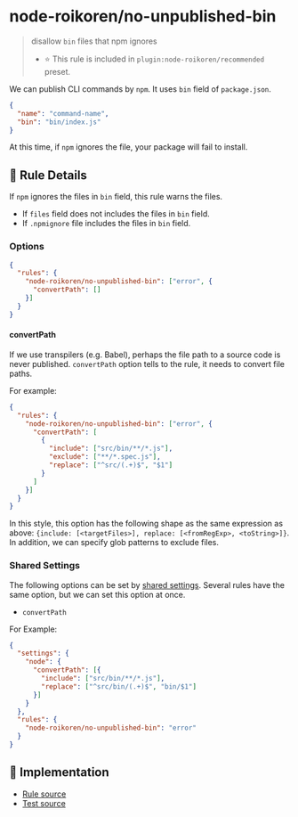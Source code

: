 # node-roikoren/no-unpublished-bin
> disallow `bin` files that npm ignores
> - ⭐️ This rule is included in `plugin:node-roikoren/recommended` preset.

We can publish CLI commands by `npm`. It uses `bin` field of `package.json`.

```json
{
  "name": "command-name",
  "bin": "bin/index.js"
}
```

At this time, if `npm` ignores the file, your package will fail to install.

## 📖 Rule Details

If `npm` ignores the files in `bin` field, this rule warns the files.

- If `files` field does not includes the files in `bin` field.
- If `.npmignore` file includes the files in `bin` field.

### Options

```json
{
  "rules": {
    "node-roikoren/no-unpublished-bin": ["error", {
      "convertPath": []
    }]
  }
}
```

#### convertPath

If we use transpilers (e.g. Babel), perhaps the file path to a source code is never published.
`convertPath` option tells to the rule, it needs to convert file paths.

For example:

```json
{
  "rules": {
    "node-roikoren/no-unpublished-bin": ["error", {
      "convertPath": [
        {
          "include": ["src/bin/**/*.js"],
          "exclude": ["**/*.spec.js"],
          "replace": ["^src/(.+)$", "$1"]
        }
      ]
    }]
  }
}
```

In this style, this option has the following shape as the same expression as above: `{include: [<targetFiles>], replace: [<fromRegExp>, <toString>]}`.
In addition, we can specify glob patterns to exclude files.


### Shared Settings

The following options can be set by [shared settings](http://eslint.org/docs/user-guide/configuring.html#adding-shared-settings).
Several rules have the same option, but we can set this option at once.

- `convertPath`

For Example:

```json
{
  "settings": {
    "node": {
      "convertPath": [{
        "include": ["src/bin/**/*.js"],
        "replace": ["^src/bin/(.+)$", "bin/$1"]
      }]
    }
  },
  "rules": {
    "node-roikoren/no-unpublished-bin": "error"
  }
}
```

## 🔎 Implementation

- [Rule source](https://github.com/roikoren755/eslint-plugin-node/blob/v0.0.1/src/rules/no-unpublished-bin.ts)
- [Test source](https://github.com/roikoren755/eslint-plugin-node/blob/v0.0.1/tests/src/rules/no-unpublished-bin.ts)
